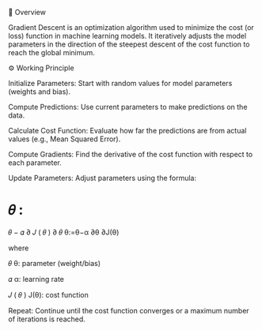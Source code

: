 📘 Overview

Gradient Descent is an optimization algorithm used to minimize the cost (or loss) function in machine learning models. It iteratively adjusts the model parameters in the direction of the steepest descent of the cost function to reach the global minimum.

⚙️ Working Principle

Initialize Parameters:
Start with random values for model parameters (weights and bias).

Compute Predictions:
Use current parameters to make predictions on the data.

Calculate Cost Function:
Evaluate how far the predictions are from actual values (e.g., Mean Squared Error).

Compute Gradients:
Find the derivative of the cost function with respect to each parameter.

Update Parameters:
Adjust parameters using the formula:

𝜃
:
=
𝜃
−
𝛼
∂
𝐽
(
𝜃
)
∂
𝜃
θ:=θ−α
∂θ
∂J(θ)
	​


where

𝜃
θ: parameter (weight/bias)

𝛼
α: learning rate

𝐽
(
𝜃
)
J(θ): cost function

Repeat:
Continue until the cost function converges or a maximum number of iterations is reached.
